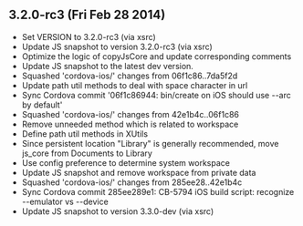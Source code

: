 

## 3.2.0-rc3 (Fri Feb 28 2014)


 *  Set VERSION to 3.2.0-rc3 (via xsrc)
 *  Update JS snapshot to version 3.2.0-rc3 (via xsrc)
 *  Optimize the logic of copyJsCore and update corresponding comments
 *  Update JS snapshot to the latest dev version.
 *  Squashed 'cordova-ios/' changes from 06f1c86..7da5f2d
 *  Update path util methods to deal with space character in url
 *  Sync Cordova commit '06f1c86944: bin/create on iOS should use --arc by default'
 *  Squashed 'cordova-ios/' changes from 42e1b4c..06f1c86
 *  Remove unneeded method which is related to workspace
 *  Define path util methods in XUtils
 *  Since persistent location "Library"  is generally recommended, move js_core from Documents to Library
 *  Use config preference to determine system workspace
 *  Update JS snapshot and remove workspace from private data
 *  Squashed 'cordova-ios/' changes from 285ee28..42e1b4c
 *  Sync Cordova commit 285ee289e1: CB-5794 iOS build script: recognize --emulator vs --device
 *  Update JS snapshot to version 3.3.0-dev (via xsrc)
